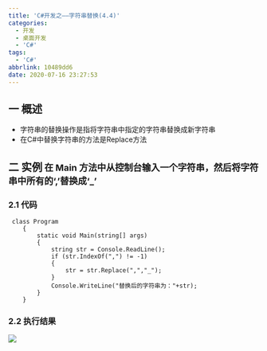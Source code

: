 ```yaml
---
title: 'C#开发之——字符串替换(4.4)'
categories:
  - 开发
  - 桌面开发
  - 'C#'
tags:
  - 'C#'
abbrlink: 10489dd6
date: 2020-07-16 23:27:53
---
```

## 一 概述

* 字符串的替换操作是指将字符串中指定的字符串替换成新字符串
* 在C#中替换字符串的方法是Replace方法

<!--more-->

## 二 实例<font size=4> 在 Main 方法中从控制台输入一个字符串，然后将字符串中所有的‘,’替换成‘_’ </font>

### 2.1 代码

```
 class Program
    {
        static void Main(string[] args)
        {
            string str = Console.ReadLine();
            if (str.IndexOf(",") != -1)
            {
                str = str.Replace(",","_");
            }
            Console.WriteLine("替换后的字符串为："+str);
        }
    }
```

### 2.2 执行结果
![][1]


[1]:https://images.pgzxc.com/csharp-string-replace-sample.png